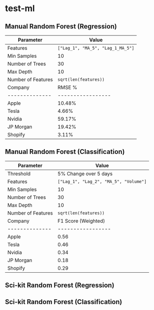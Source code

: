 # test-ml

## Manual Random Forest (Regression)

| Parameter          | Value                             |
| ------------------ | --------------------------------- |
| Features           | `["Lag_1", "MA_5", "Lag_1_MA_5"]` |
| Min Samples        | 10                                |
| Number of Trees    | 30                                |
| Max Depth          | 10                                |
| Number of Features | `sqrt(len(features))`             |
| Company            | RMSE %                            |
| --------------     | -----------------                 |
| Apple              | 10.48%                            |
| Tesla              | 4.66%                             |
| Nvidia             | 59.17%                            |
| JP Morgan          | 19.42%                            |
| Shopify            | 3.11%                             |

## Manual Random Forest (Classification)

| Parameter          | Value                                  |
| ------------------ | -------------------------------------- |
| Threshold          | 5% Change over 5 days                  |
| Features           | `["Lag_1", "Lag_2", "MA_5", "Volume"]` |
| Min Samples        | 10                                     |
| Number of Trees    | 30                                     |
| Max Depth          | 10                                     |
| Number of Features | `sqrt(len(features))`                  |
| Company            | F1 Score (Weighted)                    |
| --------------     | -----------------                      |
| Apple              | 0.56                                   |
| Tesla              | 0.46                                   |
| Nvidia             | 0.34                                   |
| JP Morgan          | 0.18                                   |
| Shopify            | 0.29                                   |

## Sci-kit Random Forest (Regression)

## Sci-kit Random Forest (Classification)
